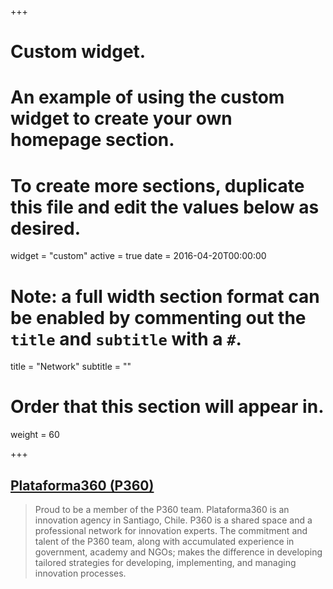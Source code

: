 +++
# Custom widget.
# An example of using the custom widget to create your own homepage section.
# To create more sections, duplicate this file and edit the values below as desired.
widget = "custom"
active = true
date = 2016-04-20T00:00:00

# Note: a full width section format can be enabled by commenting out the `title` and `subtitle` with a `#`.
title = "Network"
subtitle = ""

# Order that this section will appear in.
weight = 60


+++   

## [Plataforma360 (P360)](www.plataforma360.cl)
> Proud to be a member of the P360 team. Plataforma360 is an innovation agency in Santiago, Chile. P360 is a shared space and a professional network for innovation experts. The commitment and talent of the P360 team, along with accumulated experience in government, academy and NGOs; makes the difference in developing tailored strategies for developing, implementing, and managing innovation processes. 